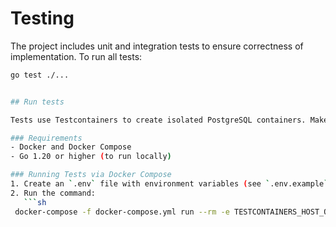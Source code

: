 # Testing

The project includes unit and integration tests to ensure correctness of implementation. To run all tests:

```sh
go test ./...


## Run tests

Tests use Testcontainers to create isolated PostgreSQL containers. Make sure Docker is installed and running.

### Requirements
- Docker and Docker Compose
- Go 1.20 or higher (to run locally)

### Running Tests via Docker Compose
1. Create an `.env` file with environment variables (see `.env.example` for an example).
2. Run the command:
   ```sh
 docker-compose -f docker-compose.yml run --rm -e TESTCONTAINERS_HOST_OVERRIDE=host.docker.internal app go test ./....
